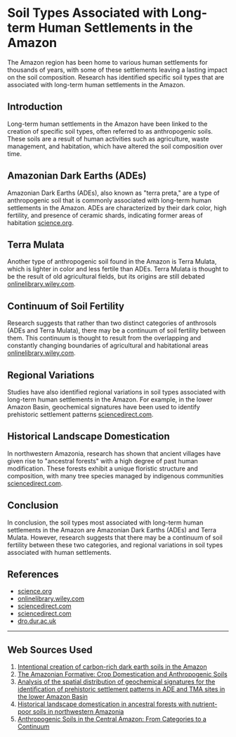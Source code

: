 # Soil Types Associated with Long-term Human Settlements in the Amazon
The Amazon region has been home to various human settlements for thousands of years, with some of these settlements leaving a lasting impact on the soil composition. Research has identified specific soil types that are associated with long-term human settlements in the Amazon.

## Introduction
Long-term human settlements in the Amazon have been linked to the creation of specific soil types, often referred to as anthropogenic soils. These soils are a result of human activities such as agriculture, waste management, and habitation, which have altered the soil composition over time.

## Amazonian Dark Earths (ADEs)
Amazonian Dark Earths (ADEs), also known as "terra preta," are a type of anthropogenic soil that is commonly associated with long-term human settlements in the Amazon. ADEs are characterized by their dark color, high fertility, and presence of ceramic shards, indicating former areas of habitation [science.org](https://www.science.org/doi/10.1126/sciadv.adh8499).

## Terra Mulata
Another type of anthropogenic soil found in the Amazon is Terra Mulata, which is lighter in color and less fertile than ADEs. Terra Mulata is thought to be the result of old agricultural fields, but its origins are still debated [onlinelibrary.wiley.com](https://onlinelibrary.wiley.com/doi/10.1111/j.1475-4762.2011.00999.x).

## Continuum of Soil Fertility
Research suggests that rather than two distinct categories of anthrosols (ADEs and Terra Mulata), there may be a continuum of soil fertility between them. This continuum is thought to result from the overlapping and constantly changing boundaries of agricultural and habitational areas [onlinelibrary.wiley.com](https://onlinelibrary.wiley.com/doi/10.1111/j.1475-4762.2011.00999.x).

## Regional Variations
Studies have also identified regional variations in soil types associated with long-term human settlements in the Amazon. For example, in the lower Amazon Basin, geochemical signatures have been used to identify prehistoric settlement patterns [sciencedirect.com](https://www.sciencedirect.com/science/article/pii/S0305440312005523).

## Historical Landscape Domestication
In northwestern Amazonia, research has shown that ancient villages have given rise to "ancestral forests" with a high degree of past human modification. These forests exhibit a unique floristic structure and composition, with many tree species managed by indigenous communities [sciencedirect.com](https://www.sciencedirect.com/science/article/pii/S0378112719304104).

## Conclusion
In conclusion, the soil types most associated with long-term human settlements in the Amazon are Amazonian Dark Earths (ADEs) and Terra Mulata. However, research suggests that there may be a continuum of soil fertility between these two categories, and regional variations in soil types associated with human settlements.

## References
- [science.org](https://www.science.org/doi/10.1126/sciadv.adh8499)
- [onlinelibrary.wiley.com](https://onlinelibrary.wiley.com/doi/10.1111/j.1475-4762.2011.00999.x)
- [sciencedirect.com](https://www.sciencedirect.com/science/article/pii/S0305440312005523)
- [sciencedirect.com](https://www.sciencedirect.com/science/article/pii/S0378112719304104)
- [dro.dur.ac.uk](http://dro.dur.ac.uk/27804/1/27804.pdf?DDD6+spks92+kswl88=)

---
## Web Sources Used

1. [Intentional creation of carbon-rich dark earth soils in the Amazon](https://www.science.org/doi/10.1126/sciadv.adh8499)
2. [The Amazonian Formative: Crop Domestication and Anthropogenic Soils](http://dro.dur.ac.uk/27804/1/27804.pdf?DDD6+spks92+kswl88=)
3. [Analysis of the spatial distribution of geochemical signatures for the identification of prehistoric settlement patterns in ADE and TMA sites in the lower Amazon Basin](https://www.sciencedirect.com/science/article/pii/S0305440312005523)
4. [Historical landscape domestication in ancestral forests with nutrient-poor soils in northwestern Amazonia](https://www.sciencedirect.com/science/article/pii/S0378112719304104)
5. [Anthropogenic Soils in the Central Amazon: From Categories to a Continuum](https://onlinelibrary.wiley.com/doi/10.1111/j.1475-4762.2011.00999.x)
